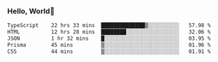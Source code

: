 
### Hello, World🐤

<!--START_SECTION:waka-->

```txt
TypeScript    22 hrs 33 mins  ██████████████▒░░░░░░░░░░   57.98 %
HTML          12 hrs 28 mins  ████████░░░░░░░░░░░░░░░░░   32.06 %
JSON          1 hr 32 mins    █░░░░░░░░░░░░░░░░░░░░░░░░   03.95 %
Prisma        45 mins         ▒░░░░░░░░░░░░░░░░░░░░░░░░   01.96 %
CSS           44 mins         ▒░░░░░░░░░░░░░░░░░░░░░░░░   01.91 %
```

<!--END_SECTION:waka-->
